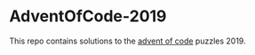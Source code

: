 # AdventOfCode-2019
This repo contains solutions to the [advent of code](https://adventofcode.com/2019) puzzles 2019.
